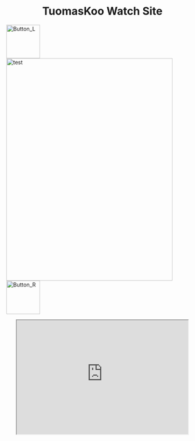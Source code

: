 <h1 style="text-align: center;">TuomasKoo Watch Site</h1>
<p style="text-align: justify;"><img src="https://tuomaskoo.github.io/UI/Button_L.png" alt="Button_L" width="88" height="88" /> <img src="https://tuomaskoo.github.io/Files/Seiko 7s26-0020_1.jpg" alt="test" width="436" height="585" /><img src="https://tuomaskoo.github.io/UI/Button_R.png" alt="Button_R" width="88" height="88" /></p>
<p style="text-align: center;"><iframe src="https://tuomaskoo.github.io/Files/Seiko_7S26-0020.txt" width="450" height="300"></iframe></p>
